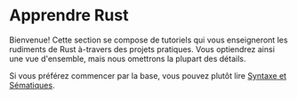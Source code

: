 # Apprendre Rust

Bienvenue! Cette section se compose de tutoriels qui vous enseigneront les
rudiments de Rust à-travers des projets pratiques. Vous optiendrez ainsi une vue
d'ensemble, mais nous omettrons la plupart des détails.

Si vous préférez commencer par la base, vous pouvez plutôt lire
[Syntaxe et Sématiques](./4_0.md).